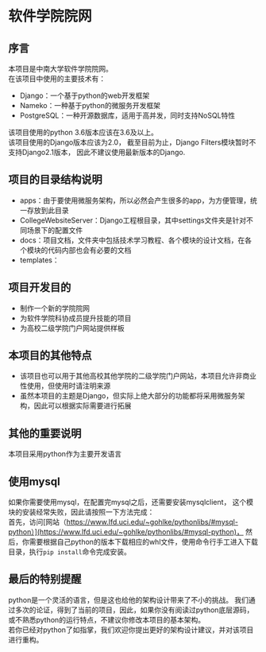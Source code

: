# 软件学院院网
## 序言
本项目是中南大学软件学院院网。  
在该项目中使用的主要技术有：
- Django：一个基于python的web开发框架
- Nameko：一种基于python的微服务开发框架  
- PostgreSQL：一种开源数据库，适用于高并发，同时支持NoSQL特性

该项目使用的python 3.6版本应该在3.6及以上。  
该项目使用的Django版本应该为2.0，
截至目前为止，Django Filters模块暂时不支持Django2.1版本，
因此不建议使用最新版本的Django.
## 项目的目录结构说明
- apps：由于要使用微服务架构，所以必然会产生很多的app，为方便管理，统一存放到此目录
- CollegeWebsiteServer：Django工程根目录，其中settings文件夹是针对不同场景下的配置文件
- docs：项目文档，文件夹中包括技术学习教程、各个模块的设计文档，在各个模块的代码内部也会有必要的文档
- templates：
## 项目开发目的
- 制作一个新的学院院网
- 为软件学院科协成员提升技能的项目
- 为高校二级学院门户网站提供样板
## 本项目的其他特点
- 该项目也可以用于其他高校其他学院的二级学院门户网站，本项目允许非商业性使用，但使用时请注明来源
- 虽然本项目的主题是Django，但实际上绝大部分的功能都将采用微服务架构，因此可以根据实际需要进行拓展
## 其他的重要说明
本项目采用python作为主要开发语言
## 使用mysql
如果你需要使用mysql，在配置完mysql之后，还需要安装mysqlclient，
这个模块的安装经常失败，因此请按照一下方法完成：  
首先，访问[网站（https://www.lfd.uci.edu/~gohlke/pythonlibs/#mysql-python）](https://www.lfd.uci.edu/~gohlke/pythonlibs/#mysql-python)，
然后，你需要根据自己python的版本下载相应的whl文件，使用命令行手工进入下载目录，执行`pip install`命令完成安装。
## 最后的特别提醒
python是一个灵活的语言，但是这也给他的架构设计带来了不小的挑战。
我们通过多次的论证，得到了当前的项目，因此，如果你没有阅读过python底层源码，
或不熟悉python的运行特点，不建议你修改本项目的基本架构。  
若你已经对python了如指掌，我们欢迎你提出更好的架构设计建议，并对该项目进行重构。

